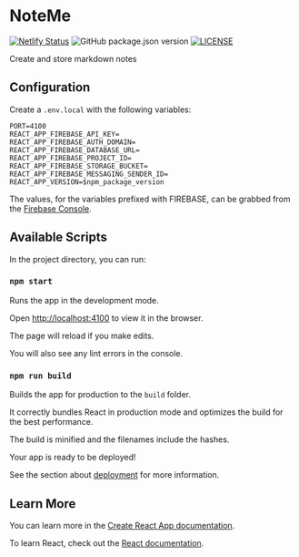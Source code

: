 # NoteMe

[![Netlify Status](https://api.netlify.com/api/v1/badges/5c3fcfd1-3410-451b-ae2c-82cd72888332/deploy-status)](https://app.netlify.com/sites/noteme/deploys)
![GitHub package.json version](https://img.shields.io/github/package-json/v/afspeirs/note-me)
[![LICENSE](https://img.shields.io/github/license/afspeirs/note-me)](LICENSE)

Create and store markdown notes

## Configuration

Create a `.env.local` with the following variables:

```plaintext
PORT=4100
REACT_APP_FIREBASE_API_KEY=
REACT_APP_FIREBASE_AUTH_DOMAIN=
REACT_APP_FIREBASE_DATABASE_URL=
REACT_APP_FIREBASE_PROJECT_ID=
REACT_APP_FIREBASE_STORAGE_BUCKET=
REACT_APP_FIREBASE_MESSAGING_SENDER_ID=
REACT_APP_VERSION=$npm_package_version
```

The values, for the variables prefixed with FIREBASE, can be grabbed from the [Firebase Console](https://console.firebase.google.com).

## Available Scripts

In the project directory, you can run:

### `npm start`

Runs the app in the development mode.

Open [http://localhost:4100](http://localhost:4100) to view it in the browser.

The page will reload if you make edits.

You will also see any lint errors in the console.

### `npm run build`

Builds the app for production to the `build` folder.

It correctly bundles React in production mode and optimizes the build for the best performance.

The build is minified and the filenames include the hashes.

Your app is ready to be deployed!

See the section about [deployment](https://facebook.github.io/create-react-app/docs/deployment) for more information.

## Learn More

You can learn more in the [Create React App documentation](https://facebook.github.io/create-react-app/docs/getting-started).

To learn React, check out the [React documentation](https://reactjs.org/).
